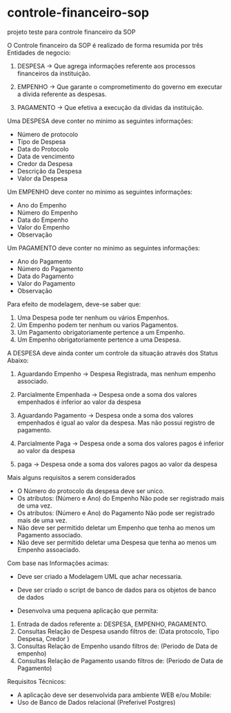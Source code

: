 # controle-financeiro-sop
projeto teste para controle financeiro da SOP

O Controle financeiro da SOP é realizado de forma resumida por três Entidades de negocio:

1. DESPESA 
   -> Que agrega informações referente aos processos financeiros da instituição.

2. EMPENHO 
   -> Que garante o comprometimento do governo em executar a divida referente as despesas.

3. PAGAMENTO 
   -> Que efetiva a execução da dividas da instituição.

Uma DESPESA deve conter no minimo as seguintes informações:

- Número de protocolo
- Tipo de Despesa
- Data do Protocolo
- Data de vencimento
- Credor da Despesa
- Descrição da Despesa
- Valor da Despesa

Um EMPENHO deve conter no minimo as seguintes informações:

- Ano do Empenho
- Número do Empenho
- Data do Empenho
- Valor do Empenho
- Observação

Um PAGAMENTO deve conter no minimo as seguintes informações:
- Ano do Pagamento
- Número do Pagamento
- Data do Pagamento
- Valor do Pagamento
- Observação

Para efeito de modelagem, deve-se saber que:
1. Uma Despesa pode ter nenhum ou vários Empenhos.
2. Um Empenho podem ter nenhum ou varios Pagamentos. 
3. Um Pagamento obrigatoriamente pertence a um Empenho.
4. Um Empenho obrigatoriamente pertence a uma Despesa.

A DESPESA deve ainda conter um controle da situação através dos Status Abaixo:

1. Aguardando Empenho 
   -> Despesa Registrada, mas nenhum empenho associado.

2. Parcialmente Empenhada 
   -> Despesa onde a soma dos valores empenhados é inferior ao valor da despesa

3. Aguardando Pagamento 
   -> Despesa onde a soma dos valores empenhados é igual ao valor da despesa. Mas não possui registro de pagamento.

4. Parcialmente Paga 
   -> Despesa onde a soma dos valores pagos é inferior ao valor da despesa

5. paga 
   -> Despesa onde a soma dos valores pagos ao valor da despesa

Mais alguns requisitos a serem considerados
- O Número do protocolo da despesa deve ser unico.
- Os atributos: (Número e Ano) do Empenho Não pode ser registrado mais de uma vez.
- Os atributos: (Número e Ano) do Pagamento Não pode ser registrado mais de uma vez.
- Não deve ser permitido deletar um Empenho que tenha ao menos um Pagamento associado.
- Não deve ser permitido deletar uma Despesa que tenha ao menos um Empenho assoaciado.

Com base nas Informações acimas: 

- Deve ser criado a Modelagem UML que achar necessaria.
- Deve ser criado o script de banco de dados para os objetos de banco de dados 

- Desenvolva uma pequena aplicação que permita:

1. Entrada de dados referente a: DESPESA, EMPENHO, PAGAMENTO.
2. Consultas Relação de Despesa usando filtros de: (Data protocolo, Tipo Despesa, Credor )
3. Consultas Relação de Empenho usando filtros de: (Periodo de Data de empenho)
4. Consultas Relação de Pagamento usando filtros de: (Periodo de Data de Pagamento)

Requisitos Técnicos:
- A aplicação deve ser desenvolvida para ambiente WEB e/ou Mobile:
- Uso de Banco de Dados relacional (Preferivel Postgres)
